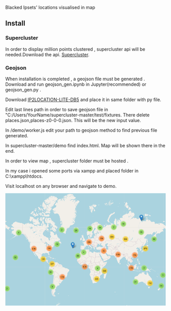 
Blacked Ipsets' locations visualised in map

## Install

### Supercluster
In order to display million points clustered , supercluster api will be needed.Download the api. [Supercluster](https://github.com/mapbox/supercluster/).

### Geojson 
When installation is completed , a geojson file must be generated .
Download and run geojson_gen.ipynb in Jupyter(recommended) or geojson_gen.py .

Download [IP2LOCATION-LITE-DB5](https://www.ip2location.com/development-libraries/ip2location/python) and place it in same folder with py file.

Edit last lines path in order to save geojson file in "C:/Users/YourName/supercluster-master/test/fixtures.
There delete  places.json,places-z0-0-0.json.
This will be the new input value.

In /demo/worker.js edit your path to geojson method to find previous file generated.

In supercluster-master/demo find index.html.
Map will be shown there in the end.

In order to view map , supercluster folder must be hosted .

In my case i opened some ports via xampp and placed folder in C:\xampp\htdocs.

Visit localhost on any browser and navigate to demo.

![Sample](sample.png)
